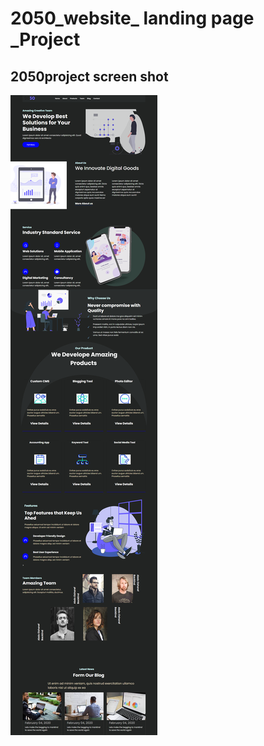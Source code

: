 # 2050_website_ landing page _Project 
## 2050project screen shot
![](https://github.com/AbdulrahmanElsharef/2050_BootStrap_Project/blob/main/2050_Project_screenshot.png)
